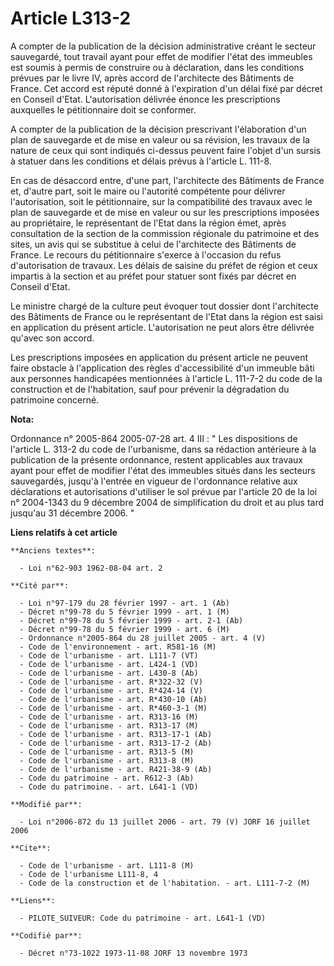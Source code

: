 # Article L313-2

A compter de la publication de la décision administrative créant le secteur sauvegardé, tout travail ayant pour effet de
modifier l'état des immeubles est soumis à permis de construire ou à déclaration, dans les conditions prévues par le livre
IV, après accord de l'architecte des Bâtiments de France. Cet accord est réputé donné à l'expiration d'un délai fixé par
décret en Conseil d'Etat. L'autorisation délivrée énonce les prescriptions auxquelles le pétitionnaire doit se conformer.

A compter de la publication de la décision prescrivant l'élaboration d'un plan de sauvegarde et de mise en valeur ou sa
révision, les travaux de la nature de ceux qui sont indiqués ci-dessus peuvent faire l'objet d'un sursis à statuer dans les
conditions et délais prévus à l'article L. 111-8.

En cas de désaccord entre, d'une part, l'architecte des Bâtiments de France et, d'autre part, soit le maire ou l'autorité
compétente pour délivrer l'autorisation, soit le pétitionnaire, sur la compatibilité des travaux avec le plan de sauvegarde
et de mise en valeur ou sur les prescriptions imposées au propriétaire, le représentant de l'Etat dans la région émet, après
consultation de la section de la commission régionale du patrimoine et des sites, un avis qui se substitue à celui de
l'architecte des Bâtiments de France. Le recours du pétitionnaire s'exerce à l'occasion du refus d'autorisation de travaux.
Les délais de saisine du préfet de région et ceux impartis à la section et au préfet pour statuer sont fixés par décret en
Conseil d'Etat.

Le ministre chargé de la culture peut évoquer tout dossier dont l'architecte des Bâtiments de France ou le représentant de
l'Etat dans la région est saisi en application du présent article. L'autorisation ne peut alors être délivrée qu'avec son
accord.

Les prescriptions imposées en application du présent article ne peuvent faire obstacle à l'application des règles
d'accessibilité d'un immeuble bâti aux personnes handicapées mentionnées à l'article L. 111-7-2 du code de la construction et
de l'habitation, sauf pour prévenir la dégradation du patrimoine concerné.

**Nota:**

Ordonnance n° 2005-864 2005-07-28 art. 4 III : " Les dispositions de l'article L. 313-2 du code de l'urbanisme, dans sa
rédaction antérieure à la publication de la présente ordonnance, restent applicables aux travaux ayant pour effet de modifier
l'état des immeubles situés dans les secteurs sauvegardés, jusqu'à l'entrée en vigueur de l'ordonnance relative aux
déclarations et autorisations d'utiliser le sol prévue par l'article 20 de la loi n° 2004-1343 du 9 décembre 2004 de
simplification du droit et au plus tard jusqu'au 31 décembre 2006. "

**Liens relatifs à cet article**

	**Anciens textes**:

	  - Loi n°62-903 1962-08-04 art. 2

	**Cité par**:

	  - Loi n°97-179 du 28 février 1997 - art. 1 (Ab)
	  - Décret n°99-78 du 5 février 1999 - art. 1 (M)
	  - Décret n°99-78 du 5 février 1999 - art. 2-1 (Ab)
	  - Décret n°99-78 du 5 février 1999 - art. 6 (M)
	  - Ordonnance n°2005-864 du 28 juillet 2005 - art. 4 (V)
	  - Code de l'environnement - art. R581-16 (M)
	  - Code de l'urbanisme - art. L111-7 (VT)
	  - Code de l'urbanisme - art. L424-1 (VD)
	  - Code de l'urbanisme - art. L430-8 (Ab)
	  - Code de l'urbanisme - art. R*322-32 (V)
	  - Code de l'urbanisme - art. R*424-14 (V)
	  - Code de l'urbanisme - art. R*430-10 (Ab)
	  - Code de l'urbanisme - art. R*460-3-1 (M)
	  - Code de l'urbanisme - art. R313-16 (M)
	  - Code de l'urbanisme - art. R313-17 (M)
	  - Code de l'urbanisme - art. R313-17-1 (Ab)
	  - Code de l'urbanisme - art. R313-17-2 (Ab)
	  - Code de l'urbanisme - art. R313-5 (M)
	  - Code de l'urbanisme - art. R313-8 (M)
	  - Code de l'urbanisme - art. R421-38-9 (Ab)
	  - Code du patrimoine - art. R612-3 (Ab)
	  - Code du patrimoine. - art. L641-1 (VD)

	**Modifié par**:

	  - Loi n°2006-872 du 13 juillet 2006 - art. 79 (V) JORF 16 juillet 2006

	**Cite**:

	  - Code de l'urbanisme - art. L111-8 (M)
	  - Code de l'urbanisme L111-8, 4
	  - Code de la construction et de l'habitation. - art. L111-7-2 (M)

	**Liens**:

	  - PILOTE_SUIVEUR: Code du patrimoine - art. L641-1 (VD)

	**Codifié par**:

	  - Décret n°73-1022 1973-11-08 JORF 13 novembre 1973
